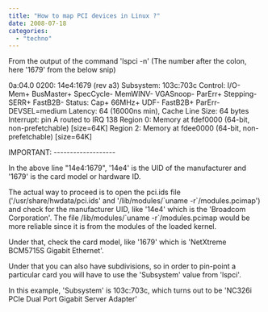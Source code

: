 ```yaml
---
title: "How to map PCI devices in Linux ?"
date: 2008-07-18
categories:
  - "techno"
---
```


From the output of the command 'lspci -n' (The number after the colon, here '1679' from the below snip)

0a:04.0 0200: 14e4:1679 (rev a3) Subsystem: 103c:703c Control: I/O- Mem+ BusMaster+ SpecCycle- MemWINV- VGASnoop- ParErr+ Stepping- SERR+ FastB2B- Status: Cap+ 66MHz+ UDF- FastB2B+ ParErr- DEVSEL=medium Latency: 64 (16000ns min), Cache Line Size: 64 bytes Interrupt: pin A routed to IRQ 138 Region 0: Memory at fdef0000 (64-bit, non-prefetchable) \[size=64K\] Region 2: Memory at fdee0000 (64-bit, non-prefetchable) \[size=64K\]

IMPORTANT: -------------------

In the above line "14e4:1679", '14e4' is the UID of the manufacturer and '1679' is the card model or hardware ID.

The actual way to proceed is to open the pci.ids file ('/usr/share/hwdata/pci.ids' and '/lib/modules/\`uname -r\`/modules.pcimap') and check for the manufacturer UID, like '14e4' which is the 'Broadcom Corporation'. The file /lib/modules/\`uname -r\`/modules.pcimap would be more reliable since it is from the modules of the loaded kernel.

Under that, check the card model, like '1679' which is 'NetXtreme BCM5715S Gigabit Ethernet'.

Under that you can also have subdivisions, so in order to pin-point a particular card you will have to use the 'Subsystem' value from 'lspci'.

In this example, 'Subsystem' is 103c:703c, which turns out to be 'NC326i PCIe Dual Port Gigabit Server Adapter'
